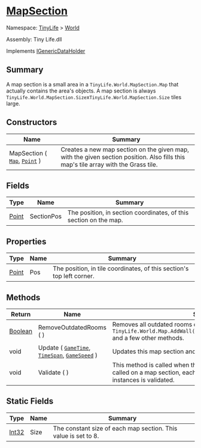 # [MapSection](./MapSection.md)

Namespace: [TinyLife]() > [World]()

Assembly: Tiny Life.dll

Implements [IGenericDataHolder](./MapSection.md)

## Summary
A map section is a small area in a `TinyLife.World.MapSection.Map` that actually contains the area's objects.  A map section is always `TinyLife.World.MapSection.Size`x`TinyLife.World.MapSection.Size` tiles large.

## Constructors

| Name | Summary | 
| --- | --- | 
| MapSection ( [`Map`](./Map.md), [`Point`](./MapSection.md) ) | Creates a new map section on the given map, with the given section position.  Also fills this map's tile array with the Grass tile. | 


## Fields

| Type | Name | Summary | 
| --- | --- | --- | 
| [Point](./MapSection.md) | SectionPos | The position, in section coordinates, of this section on the map. | 


## Properties

| Type | Name | Summary | 
| --- | --- | --- | 
| [Point](./MapSection.md) | Pos | The position, in tile coordinates, of this section's top left corner. | 


## Methods

| Return | Name | Summary | 
| --- | --- | --- | 
| [Boolean](https://docs.microsoft.com/en-us/dotnet/api/System.Boolean) | RemoveOutdatedRooms (  ) | Removes all outdated rooms on this map.  This is called by `TinyLife.World.Map.AddWall(TinyLife.World.Wall,System.Boolean)` and a few other methods. | 
| void | Update ( [`GameTime`](./MapSection.md), [`TimeSpan`](https://docs.microsoft.com/en-us/dotnet/api/System.TimeSpan), [`GameSpeed`](./../GameSpeed.md) ) | Updates this map section and all of the objects on it | 
| void | Validate (  ) | This method is called when this object is loaded from disk.  When called on a map section, each of its `TinyLife.Objects.MapObject` instances is validated. | 


## Static Fields

| Type | Name | Summary | 
| --- | --- | --- | 
| [Int32](https://docs.microsoft.com/en-us/dotnet/api/System.Int32) | Size | The constant size of each map section.  This value is set to 8. | 


